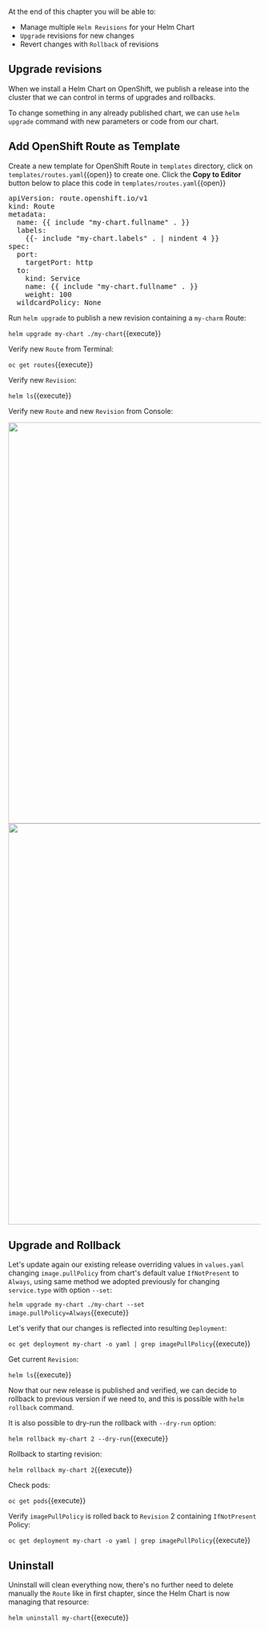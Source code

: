 At the end of this chapter you will be able to:
- Manage multiple `Helm Revisions` for your Helm Chart
- `Upgrade` revisions for new changes
- Revert changes with `Rollback` of revisions

## Upgrade revisions

When we install a Helm Chart on OpenShift, we publish a release into the cluster that we can control in terms of upgrades and rollbacks.

To change something in any already published chart, we can use `helm upgrade` command with new parameters or code from our chart.

## Add OpenShift Route as Template

Create a new template for OpenShift Route in `templates` directory, click on `templates/routes.yaml`{{open}} to create one. Click the **Copy to Editor** button below to place this code in `templates/routes.yaml`{{open}}
<pre class="file" data-filename="templates/routes.yaml" data-target="replace">
apiVersion: route.openshift.io/v1
kind: Route
metadata:
  name: {{ include "my-chart.fullname" . }}
  labels:
    {{- include "my-chart.labels" . | nindent 4 }}
spec:
  port:
    targetPort: http
  to:
    kind: Service
    name: {{ include "my-chart.fullname" . }}
    weight: 100
  wildcardPolicy: None
</pre>

Run `helm upgrade` to publish a new revision containing a `my-charm` Route:

`helm upgrade my-chart ./my-chart`{{execute}}

Verify new `Route` from Terminal:

`oc get routes`{{execute}}

Verify new `Revision`:

`helm ls`{{execute}}

Verify new `Route` and new `Revision` from Console:

<img src="../../assets/developing-on-openshift/helm/my-chart-helm-chart-route.png" width="800" />

<img src="../../assets/developing-on-openshift/helm/my-chart-new-revision.png" width="800" />


## Upgrade and Rollback

Let's update again our existing release overriding values in `values.yaml` changing `image.pullPolicy` from chart's default value `IfNotPresent` to `Always`, using same method we adopted previously for changing `service.type` with option `--set`:

`helm upgrade my-chart ./my-chart --set image.pullPolicy=Always`{{execute}}

Let's verify that our changes is reflected into resulting `Deployment`:

`oc get deployment my-chart -o yaml | grep imagePullPolicy`{{execute}}

Get current `Revision`:

`helm ls`{{execute}}

Now that our new release is published and verified, we can decide to rollback to previous version if we need to, and this is possible with `helm rollback` command.

It is also possible to dry-run the rollback with `--dry-run` option:

`helm rollback my-chart 2 --dry-run`{{execute}}

Rollback to starting revision:

`helm rollback my-chart 2`{{execute}}

Check pods:

`oc get pods`{{execute}}

Verify `imagePullPolicy` is rolled back to `Revision` 2 containing `IfNotPresent` Policy:

`oc get deployment my-chart -o yaml | grep imagePullPolicy`{{execute}}


## Uninstall

Uninstall will clean everything now, there's no further need to delete manually the `Route` like in first chapter, since the Helm Chart is now managing that resource:

`helm uninstall my-chart`{{execute}}
